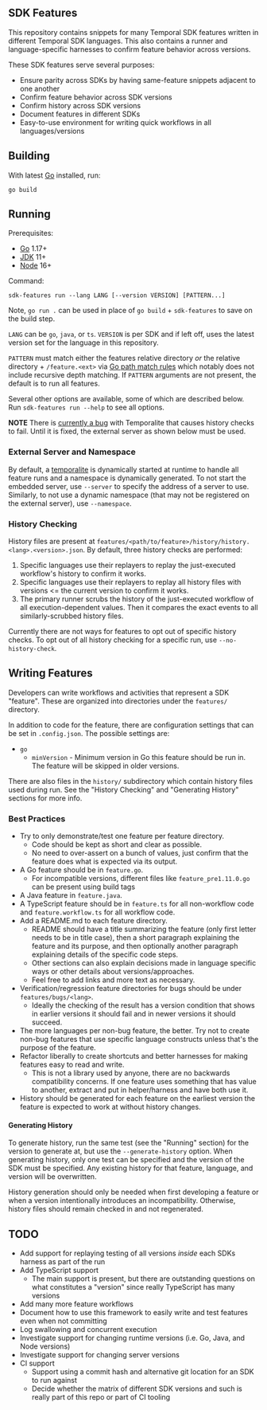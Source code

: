 ## SDK Features

This repository contains snippets for many Temporal SDK features written in different Temporal SDK languages. This also
contains a runner and language-specific harnesses to confirm feature behavior across versions.

These SDK features serve several purposes:

* Ensure parity across SDKs by having same-feature snippets adjacent to one another
* Confirm feature behavior across SDK versions
* Confirm history across SDK versions
* Document features in different SDKs
* Easy-to-use environment for writing quick workflows in all languages/versions

## Building

With latest [Go](https://golang.org/) installed, run:

    go build

## Running

Prerequisites:

* [Go](https://golang.org/) 1.17+
* [JDK](https://adoptium.net/?variant=openjdk11&jvmVariant=hotspot) 11+
* [Node](https://nodejs.org) 16+

Command:

    sdk-features run --lang LANG [--version VERSION] [PATTERN...]

Note, `go run .` can be used in place of `go build` + `sdk-features` to save on the build step.

`LANG` can be `go`, `java`, or `ts`. `VERSION` is per SDK and if left off, uses the latest version set for the language
in this repository.

`PATTERN` must match either the features relative directory _or_ the relative directory + `/feature.<ext>` via
[Go path match rules](https://pkg.go.dev/path#Match) which notably does not include recursive depth matching. If
`PATTERN` arguments are not present, the default is to run all features.

Several other options are available, some of which are described below. Run `sdk-features run --help` to see all
options.

**NOTE** There is [currently a bug](https://github.com/temporalio/temporal/issues/2207) with Temporalite that causes
history checks to fail. Until it is fixed, the external server as shown below must be used.

### External Server and Namespace

By default, a [temporalite](https://github.com/DataDog/temporalite) is dynamically started at runtime to handle all
feature runs and a namespace is dynamically generated. To not start the embedded server, use `--server` to specify the
address of a server to use. Similarly, to not use a dynamic namespace (that may not be registered on the external
server), use `--namespace`.

### History Checking

History files are present at `features/<path/to/feature>/history/history.<lang>.<version>.json`. By default, three
history checks are performed:

1. Specific languages use their replayers to replay the just-executed workflow's history to confirm it works.
2. Specific languages use their replayers to replay all history files with versions <= the current version to confirm it
   works.
3. The primary runner scrubs the history of the just-executed workflow of all execution-dependent values. Then it
   compares the exact events to all similarly-scrubbed history files.

Currently there are not ways for features to opt out of specific history checks. To opt out of all history checking for
a specific run, use `--no-history-check`.

## Writing Features

Developers can write workflows and activities that represent a SDK "feature". These are organized into directories under
the `features/` directory.

In addition to code for the feature, there are configuration settings that can be set in `.config.json`. The possible
settings are:

* `go`
  * `minVersion` - Minimum version in Go this feature should be run in. The feature will be skipped in older versions.

There are also files in the `history/` subdirectory which contain history files used during run. See the
"History Checking" and "Generating History" sections for more info.

### Best Practices

* Try to only demonstrate/test one feature per feature directory.
  * Code should be kept as short and clear as possible.
  * No need to over-assert on a bunch of values, just confirm that the feature does what is expected via its output.
* A Go feature should be in `feature.go`.
  * For incompatible versions, different files like `feature_pre1.11.0.go` can be present using build tags
* A Java feature in `feature.java`.
* A TypeScript feature should be in `feature.ts` for all non-workflow code and `feature.workflow.ts` for all workflow
  code.
* Add a README.md to each feature directory.
  * README should have a title summarizing the feature (only first letter needs to be in title case), then a short
    paragraph explaining the feature and its purpose, and then optionally another paragraph explaining details of the
    specific code steps.
  * Other sections can also explain decisions made in language specific ways or other details about versions/approaches.
  * Feel free to add links and more text as necessary.
* Verification/regression feature directories for bugs should be under `features/bugs/<lang>`.
  * Ideally the checking of the result has a version condition that shows in earlier versions it should fail and in
    newer versions it should succeed.
* The more languages per non-bug feature, the better. Try not to create non-bug features that use specific language
  constructs unless that's the purpose of the feature.
* Refactor liberally to create shortcuts and better harnesses for making features easy to read and write.
  * This is not a library used by anyone, there are no backwards compatibility concerns. If one feature uses something
    that has value to another, extract and put in helper/harness and have both use it.
* History should be generated for each feature on the earliest version the feature is expected to work at without
  history changes.

#### Generating History

To generate history, run the same test (see the "Running" section) for the version to generate at, but use the
`--generate-history` option. When generating history, only one test can be specified and the version of the SDK must be
specified. Any existing history for that feature, language, and version will be overwritten.

History generation should only be needed when first developing a feature or when a version intentionally introduces an
incompatibility. Otherwise, history files should remain checked in and not regenerated.

## TODO

* Add support for replaying testing of all versions _inside_ each SDKs harness as part of the run
* Add TypeScript support
  * The main support is present, but there are outstanding questions on what constitutes a "version" since really
    TypeScript has many versions
* Add many more feature workflows
* Document how to use this framework to easily write and test features even when not committing
* Log swallowing and concurrent execution
* Investigate support for changing runtime versions (i.e. Go, Java, and Node versions)
* Investigate support for changing server versions
* CI support
  * Support using a commit hash and alternative git location for an SDK to run against
  * Decide whether the matrix of different SDK versions and such is really part of this repo or part of CI tooling